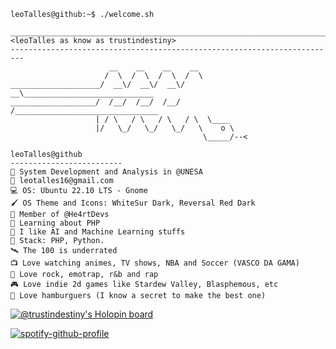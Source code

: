 ```console
leoTalles@github:~$ ./welcome.sh
```
```
_________________________________________________________________________
<leoTalles as know as trustindestiny>
------------------------------------------------------------------------- 
                      __    __    __    __
                     /  \  /  \  /  \  /  \
____________________/  __\/  __\/  __\/  __\_____________________________
___________________/  /__/  /__/  /__/  /________________________________
                   | / \   / \   / \   / \  \____
                   |/   \_/   \_/   \_/   \    o \      
                                           \_____/--<      
```

```
leoTalles@github
-------------------------
🏫 System Development and Analysis in @UNESA
💌 leotalles16@gmail.com
💻 OS: Ubuntu 22.10 LTS - Gnome
🖌️ OS Theme and Icons: WhiteSur Dark, Reversal Red Dark
💖 Member of @He4rtDevs
🏴 Learning about PHP
🔎 I like AI and Machine Learning stuffs
🐍 Stack: PHP, Python.
🛰️ The 100 is underrated
📺 Love watching animes, TV shows, NBA and Soccer (VASCO DA GAMA)
🎵 Love rock, emotrap, r&b and rap
🎮 Love indie 2d games like Stardew Valley, Blasphemous, etc
🍔 Love hamburguers (I know a secret to make the best one)
```

[![@trustindestiny's Holopin board](https://holopin.me/trustindestiny)](https://holopin.io/@trustindestiny)

[![spotify-github-profile](https://spotify-github-profile.vercel.app/api/view?uid=2254zodff3tnbsiqlwxsky24y&cover_image=true&theme=default&show_offline=false&bar_color=b14e9f&bar_color_cover=true)](https://spotify-github-profile.vercel.app/api/view?uid=2254zodff3tnbsiqlwxsky24y&redirect=true)
